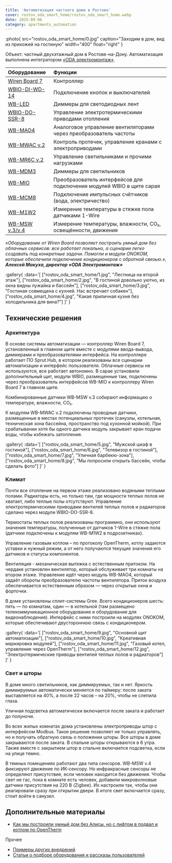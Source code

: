```yaml
---
title: 'Автоматизация частного дома в Ростове'
cover: rostov_oda_smart_home/rostov_oda_smart_home.webp
date: 2025-09-06
category: apartments_automation
---
```


:photo{
    src="rostov_oda_smart_home/0.jpg"
    caption="Заходим в дом, вид из прихожей на гостиную"
    width="400"
    float="right"
}

Объект: частный двухэтажный дом в Ростове-на-Дону. Автоматизация выполнена интегратором [«ODA электромонтаж»](https://t.me/odaelectro).

| Оборудование | Функции |
| :---- | :---- |
| [Wiren Board 7](https://wirenboard.com/ru/catalog/kontrollery/) | Контроллер |
| [WBIO-DI-WD-14](https://wirenboard.com/ru/product/WBIO-DI-WD-14/) | Подключение кнопок и выключателей |
| [WB-LED](https://wirenboard.com/ru/product/WB-LED/) | Диммеры для светодиодных лент |
| [WBIO-DO-SSR-8](https://wirenboard.com/ru/product/WBIO-DO-SSR-8/) | Управление электротермическими приводами отопления |
| [WB-MAO4](https://wirenboard.com/ru/product/WB-MAO4/) | Аналоговое управление вентиляторами через преобразователь частоты |
| [WB-MWAC v.2](https://wirenboard.com/ru/product/WB-MWAC/) | Контроль протечек, управление кранами с электроприводами |
| [WB-MR6C v.2](https://wirenboard.com/ru/product/WB-MR6C_v2/) | Управление светильниками и прочими нагрузками |
| [WB-MDM3](https://wirenboard.com/ru/product/WB-MDM3/) | Диммеры для светильников |
| [WB-MIO](https://wirenboard.com/ru/product/WB-MIO/) | Преобразователь интерфейсов для подключения модулей WBIO в щите сарая |
| [WB-MCM8](https://wirenboard.com/ru/product/WB-MCM8/) | Подключение импульсных счётчиков (вода, электричество) |
| [WB-M1W2](https://wirenboard.com/ru/product/WB-M1W2/) | Измерение температуры в стяжке пола датчиками 1-Wire |
| [WB-MSW v.3/v.4](https://wirenboard.com/ru/product/wb-msw-v4/) | Измерение температуры, влажности, CO₂, освещённости, движения |


_«Оборудование от Wiren Board позволяет построить умный дом без облачных сервисов: все работает локально, а сценарии легко создавать под конкретные задачи. Помогли и модули ONOKOM, которые обеспечили подключение кондиционеров с обратной связью.», **Алексей Макуха, директор «ODA Электромонтаж»**_

:gallery{
    :data='[
        ["rostov_oda_smart_home/1.jpg", "Лестница на второй этаж"],
        ["rostov_oda_smart_home/2.jpg", "В гостиной довольно уютно, из окна видны лужайка и бассейн"],
        ["rostov_oda_smart_home/3.jpg", "Гостиная совмещена с кухней. Нас встречает собакен"],
        ["rostov_oda_smart_home/4.jpg", "Какая приличная кухня без холодильника для вина?"]
    ]'
}

## Технические решения

### Архитектура

В основе системы автоматизации — контроллер Wiren Board 7, установленный в главном щите вместе с модулями ввода-вывода, диммерами и преобразователями интерфейса. На контроллере работает ПО Sprut.Hub, в котором реализованы все сценарии автоматизации и интерфейс пользователя. Облачные сервисы не используются, все работает автономно. В сарае установили дополнительный щит, модули WBIO, размещенные там, подключены через преобразователь интерфейсов WB-MIO к контроллеру Wiren Board 7 в главном щите.

Комбинированные датчики WB-MSW v.3 собирают информацию о температуре, влажности, CO₂.

К модулям WB-MWAC v.2 подключены проводные датчики, размещенные в местах потенциальных протечек (санузлы, котельная, техническая зона бассейна, пространство под кухонной мойкой). При срабатывании хотя бы одного датчика модуль закрывает кран подачи воды, чтобы избежать затопления.

:gallery{
    :data='[
        ["rostov_oda_smart_home/5.jpg", "Мужской шкаф в гостиной"],
        ["rostov_oda_smart_home/6.jpg", "Телевизор в гостиной"],
        ["rostov_oda_smart_home/7.jpg", "Уличная барбекю-зона"],
        ["rostov_oda_smart_home/8.jpg", "Мы попросили открыть бассейн, чтобы сделать фото"]
    ]'
}

### Климат

Почти все отопление на первом этаже реализовано водяными теплыми полами. Радиаторы есть, но только там, где мощности теплых полов не хватает, либо теплые полы отсутствуют. Управление электротермическими приводами вентилей теплых полов и радиаторов сделано через модули WBIO-DO-SSR-8.

Термостаты теплых полов реализованы программно, они используют значения температуры, полученные от датчиков 1-Wire в стяжке пола (датчики подключены к модулям WB-M1W2 в подрозетниках).

Управление газовым котлом – по протоколу OpenTherm, котлу задаются уставки и нужный режим, а от него получаются текущие значения его датчиков и статусы компонентов.

Вентиляция \- механическая вытяжка с естественным притоком. На чердаке установлен вентилятор, который обслуживает три комнаты на втором этаже. Управление идёт через модуль WB-MAO4, который задаёт обороты преобразователю частоты вентилятора. Приток воздуха обеспечивается естественным образом — через открытые окна и форточки.

В доме установлены сплит-системы Gree. Всего кондиционеров шесть: пять — по комнатам, один — в котельной (там размещено телекоммуникационное оборудование и оборудование для видеонаблюдения). Интерфейс с ними построили на модулях ONOKOM, которые обеспечивают двустороннюю связь с кондиционером.

:gallery{
    :data='[
        ["rostov_oda_smart_home/9.jpg", "Основной щит автоматизации"],
        ["rostov_oda_smart_home/10.jpg", "Креативная маркировка модулей"],
        ["rostov_oda_smart_home/11.jpg", "Газовый котел, управление через OpenTherm"],
        ["rostov_oda_smart_home/12.jpg", "Электротермические приводы вентилей теплых полов и радиаторов"]
    ]'
}

### Свет и шторы

В доме много светильников, как диммируемых, так и нет. Яркость диммируемых автоматически меняется по таймеру: после заката выставляется на 40%, а после 22 часов – на 20%, чтобы не слепила глаза.

Уличная подсветка автоматически включается после заката и работает до полуночи.

Во всех жилых комнатах дома установлены электроприводы штор с интерфейсом Modbus. Такое решение позволяет не только управлять, но и получать обратную связь о положении шторы. Все шторы в доме закрываются после заката. В спальне шторы открываются в 6 утра. Также вместе с закрытием штор в спальне включается подсветка, если на улице темно.

В темных помещениях работают два типа сенсоров. WB-MSW v.4 фиксируют движение по ИК-сенсору. Но инфракрасные сенсоры не определяют присутствие, если человек находится без движения. Чтобы свет не гас, пока в комнате есть человек, добавили микроволновые датчики присутствия на 220 В (Zigbee). Их настроили так, чтобы они реагировали сразу при открытии двери. В итоге свет включается сразу, стоит войти в санузел.

## Дополнительные материалы

- [Как мы построили умный дом без Алисы, но с лифтом в подвал и котлом по OpenTherm](https://habr.com/ru/companies/wirenboard/articles/942944/)

Прочее

- [Примеры других внедрений](../solutions/)
- [Статьи о подборе оборудования и рассказы пользователей](../articles)

